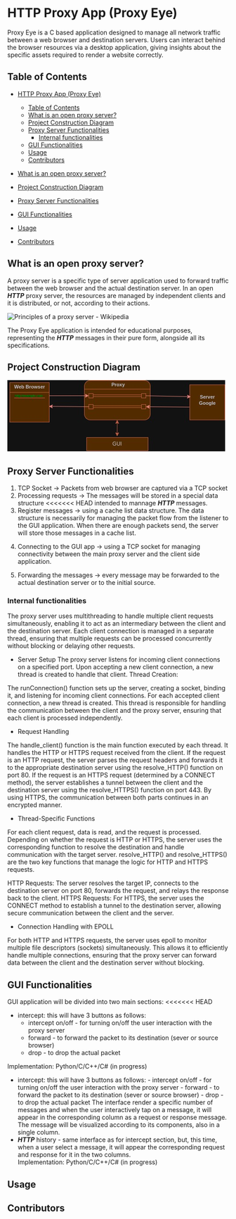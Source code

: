 # HTTP Proxy App (Proxy Eye)

Proxy Eye is a C based application designed to manage all network traffic between a web browser and destination
servers. Users can interact behind the browser resources via a desktop application, giving insights about the
specific assets required to render a website correctly.

## Table of Contents

- [HTTP Proxy App (Proxy Eye)](#http-proxy-app-proxy-eye)
  - [Table of Contents](#table-of-contents)
  - [What is an open proxy server?](#what-is-an-open-proxy-server)
  - [Project Construction Diagram](#project-construction-diagram)
  - [Proxy Server Functionalities](#proxy-server-functionalities)
    - [Internal functionalities](#internal-functionalities)
  - [GUI Functionalities](#gui-functionalities)
  - [Usage](#usage)
  - [Contributors](#contributors)


- [What is an open proxy server?](#project_overview)
- [Project Construction Diagram](#project_construction)
- [Proxy Server Functionalities](#server_app)
- [GUI Functionalities](#gui_app)
- [Usage](#run_app)
- [Contributors](#contributors)


## What is an open proxy server?

A proxy server is a specific type of server application used to forward traffic between the web browser
and the actual destination server. In an open **_HTTP_** proxy server, the resources are managed by
independent clients and it is distributed, or not, according to their actions.

![Principles of a proxy server - Wikipedia](https://upload.wikimedia.org/wikipedia/commons/b/bb/Proxy_concept_en.svg)

The Proxy Eye application is intended for educational purposes, representing the **_HTTP_** messages in
their pure form, alongside all its specifications.

## Project Construction Diagram

![Proxy Server Connections](Images/Proxy%20Diagram.jpg)

## Proxy Server Functionalities

1. TCP Socket -> Packets from web browser are captured via a TCP socket
2. Processing requests -> The messages will be stored in a special data structure
<<<<<<< HEAD
intended to mannage ***HTTP*** messages. 
3. Register messages -> using a cache list data structure.
The data structure is necessarily for managing the packet flow from the listener to
the GUI application. 
When there are enough packets send, the server will store those messages in a cache
list.

<!--### Implementation of CACHE Management Unit (CMU)
Cache history list is a list based on FIFO principle that contains every new message 
=======
   intended to mannage **_HTTP_** messages.
3. Register messages -> using a cache list data structure and a cache history list.
   The data structure is necessarily for managing the packet flow from the listener to
   the GUI application.
   When there are enough packets send, the server will store those messages in a cache
   list and the ID of the packet in a cache history stack. When the flow is released,
   the first node from the cache history list is retrieved from the actual cache data
   structure.

### Implementation of CACHE Management Unit (CMU)

Cache history list is a list based on FIFO principle that contains every new message
>>>>>>> 77cf785 (update readme)
encountered. When a message needs to be returned, the cache history returns the first
client ID which it will be search for in the cache hash table. The collision inside
the table are resolved using double-linked list for efficiency.
These operations will syncronize multiple threads considering any message may operate
in this area at any time.

<!--#### Security Concerns ->
Data stored in the Cache must be protected from malicious actors.
Every instance from the cache will be encrypted using AES encryption using
CBC (cipher block chaining).-->

4. Connecting to the GUI app -> using a TCP socket for managing connectivity between
   the main proxy server and the client side application.

5. Forwarding the messages -> every message may be forwarded to the actual destination
   server or to the initial source.

### Internal functionalities

<!-- - Process Listener -
The listening operations are undertaken by separate processes derived from the main process.
This type of processes are named sibling processes because they act as collaborators for the
parent process.
- Child Process Handling -
  When a message is received by the listener process, it creates a child process for managing
  the resource independently. This approach is useful for execution isolation of the workflow
  of that resource. The child process thread will act based on the condition variables used to
  detect the GUI environment necessities (if it needs more packets for rendering or not).
  If the environment variable for interception is off, then the proxy server will redirect the
  message as usual to the destination server creating its own socket with the server and
  transmitting the resource.
  If any packets are not required by the client app, then the child process thread will encrypt
  the message and store it in the cache management unit.
- Process for GUI Commands -
  While those processes manages the request, another process is listening for commands from the
  GUI app. After receiving a specific command alongside the message argument, the process will
  decide what to do next: drop the message or forward it using a TCP connection.
  OBS. We considerate that the GUI will send a command at a time, and the user must wait until it
  executes entirely before tapping a new one.
- Response Forwarder Process -
  This process is derived from the main listener process and will act as a sibling process that
  intercepts the incoming messages from another servers and create new child processes for each
  response.
- Response Child Process - (this may be changed in the future)
  Child processes, derived from the process above, will decide as the Child Process Handling wether
  or not to transmit the information or not. -->

The proxy server uses multithreading to handle multiple client requests simultaneously, enabling it to act as an intermediary between the client and the destination server.
Each client connection is managed in a separate thread, ensuring that multiple requests can be processed concurrently without blocking or delaying other requests.

- Server Setup
The proxy server listens for incoming client connections on a specified port.
Upon accepting a new client connection, a new thread is created to handle that client.
Thread Creation:

The runConnection() function sets up the server, creating a socket, binding it, and listening for incoming client connections.
For each accepted client connection, a new thread is created. This thread is responsible for handling the communication between the client and the proxy server, ensuring that each client is processed independently.

- Request Handling

The handle_client() function is the main function executed by each thread. It handles the HTTP or HTTPS request received from the client.
If the request is an HTTP request, the server parses the request headers and forwards it to the appropriate destination server using the resolve_HTTP() function on port 80.
If the request is an HTTPS request (determined by a CONNECT method), the server establishes a tunnel between the client and the destination server using the resolve_HTTPS() function on port 443. By using HTTPS, the communication between both parts continues in an encrypted manner.

- Thread-Specific Functions

For each client request, data is read, and the request is processed. Depending on whether the request is HTTP or HTTPS, the server uses the corresponding function to resolve the destination and handle communication with the target server.
resolve_HTTP() and resolve_HTTPS() are the two key functions that manage the logic for HTTP and HTTPS requests.

HTTP Requests: The server resolves the target IP, connects to the destination server on port 80, forwards the request, and relays the response back to the client.
HTTPS Requests: For HTTPS, the server uses the CONNECT method to establish a tunnel to the destination server, allowing secure communication between the client and the server.

- Connection Handling with EPOLL

For both HTTP and HTTPS requests, the server uses epoll to monitor multiple file descriptors (sockets) simultaneously. This allows it to efficiently handle multiple connections, ensuring that the proxy server can forward data between the client and the destination server without blocking.

## GUI Functionalities

GUI application will be divided into two main sections:
<<<<<<< HEAD
- intercept: this will have 3 buttons as follows:
    - intercept on/off - for turning on/off the user interaction with the proxy server
    - forward - to forward the packet to its destination (sever or source browser)
    - drop - to drop the actual packet
<!--
The interface render a specific number of messages and when the user interactively tap
on a message, it will appear in the corresponding column as a request or response message.
The message will be visualized according to its components, also in a single column.
- ***HTTP*** history - same interface as for intercept section, but, this time, when a user
select a message, it will appear the corresponding request and response for it in the two
columns.
-->

Implementation: Python/C/C++/C# (in progress)

- intercept: this will have 3 buttons as follows: - intercept on/off - for turning on/off the user interaction with the proxy server - forward - to forward the packet to its destination (sever or source browser) - drop - to drop the actual packet
  The interface render a specific number of messages and when the user interactively tap
  on a message, it will appear in the corresponding column as a request or response message.
  The message will be visualized according to its components, also in a single column.
- **_HTTP_** history - same interface as for intercept section, but, this time, when a user
  select a message, it will appear the corresponding request and response for it in the two
  columns.  
  Implementation: Python/C/C++/C# (in progress)

## Usage

## Contributors
